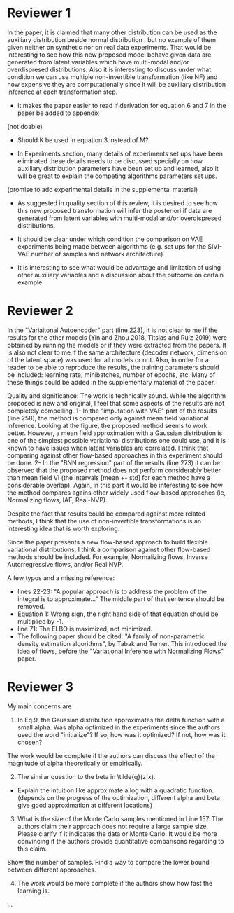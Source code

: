 # Reviewer 1

In the paper, it is claimed that many other distribution can be used as the auxiliary distribution beside normal distribution , but no example of them given neither on synthetic nor on real data experiments. That would be interesting to see how this new proposed model behave given data are generated from latent variables which have multi-modal and/or overdispresed distributions. Also it is interesting to discuss under what condition we can use multiple non-invertible transformation (like NF) and how expensive they are computationally since it will be auxiliary distribution inference at each transformation step.

- it makes the paper easier to read if derivation for equation 6 and 7 in the paper be added to appendix

(not doable)

- Should K be used in equation 3 instead of M?

- In Experiments section, many details of experiments set ups have been eliminated these details needs to be discussed specially on how auxiliary distribution parameters have been set up and learned, also it will be great to explain the competing algorithms parameters set ups.

(promise to add experimental details in the supplemental material)

- As suggested in quality section of this review, it is desired to see how this new proposed transformation will infer the posteriori if data are generated from latent variables with multi-modal and/or overdispresed distributions.

- It should be clear under which condition the comparison on VAE experiments being made between algorithms (e.g. set ups for the SIVI-VAE number of samples and network architecture)

- It is interesting to see what would be advantage and limitation of using other auxiliary variables and a discussion about the outcome on certain example

# Reviewer 2

In the "Variaitonal Autoencoder" part (line 223), it is not clear to me if the results for the other models (Yin and Zhou 2018, Titsias and Ruiz 2019) were obtained by running the models or if they were extracted from the papers. It is also not clear to me if the same architecture (decoder network, dimension of the latent space) was used for all models or not. Also, in order for a reader to be able to reproduce the results, the training parameters should be included: learning rate, minibatches, number of epochs, etc. Many of these things could be added in the supplementary material of the paper.

Quality and significance: The work is technically sound. While the algorithm proposed is new and original, I feel that some aspects of the results are not completely compelling.
1- In the "imputation with VAE" part of the results (line 258), the method is compared only against mean field variational inference. Looking at the figure, the proposed method seems to work better. However, a mean field approximation with a Gaussian distribution is one of the simplest possible variational distributions one could use, and it is known to have issues when latent variables are correlated. I think that comparing against other flow-based approaches in this experiment should be done.
2- In the "BNN regression" part of the results (line 273) it can be observed that the proposed method does not perform considerably better than mean field VI (the intervals [mean +- std] for each method have a considerable overlap). Again, in this part it would be interesting to see how the method compares agains other widely used flow-based approaches (ie, Normalizing flows, IAF, Real-NVP).

Despite the fact that results could be compared against more related methods, I think that the use of non-invertible transformations is an interesting idea that is worth exploring.

Since the paper presents a new flow-based approach to build flexible variational distributions, I think a comparison against other flow-based methods should be included. For example, Normalizing flows, Inverse Autorregressive flows, and/or Real NVP.

A few typos and a missing reference:
- lines 22-23: "A popular approach is to address the problem of the integral is to approximate..." The middle part of that sentence should be removed.
- Equation 1: Wrong sign, the right hand side of that equation should be multiplied by -1.
- line 71: The ELBO is maximized, not minimized.
- The following paper should be cited: "A family of non-parametric density estimation algorithms", by Tabak and Turner. This introduced the idea of flows, before the "Variational Inference with Normalizing Flows" paper.


# Reviewer 3

My main concerns are
1. In Eq.9, the Gaussian distribution approximates the delta function with a small alpha. Was alpha optimized in the experiments since the authors used the word "initialize"? If so, how was it optimized? If not, how was it chosen?

The work would be complete if the authors can discuss the effect of the magnitude of alpha theoretically or empirically.

2. The similar question to the beta in \tilde{q}(z|x).

- Explain the intuition like approximate a log with a quadratic function. (depends on the progress of the optimization, different alpha and beta give good approximation at different locations)

3. What is the size of the Monte Carlo samples mentioned in Line 157. The authors claim their approach does not require a large sample size. Please clarify if it indicates the data or Monte Carlo. It would be more convincing if the authors provide quantitative comparisons regarding to this claim.

Show the number of samples. Find a way to compare the lower bound between different approaches.

4. The work would be more complete if the authors show how fast the learning is.

...

